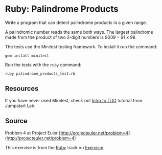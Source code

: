 # Ruby: Palindrome Products

Write a program that can detect palindrome products in a given range.

A palindromic number reads the same both ways. The largest palindrome
made from the product of two 2-digit numbers is 9009 = 91 x 99.

The tests use the Minitest testing framework. To install it run the command:

    gem install minitest

Run the tests with the `ruby` command:

    ruby palindrome_products_test.rb

## Resources

If you have never used Minitest, check out [Intro to TDD][tdd] tutorial from Jumpstart Lab.

[tdd]: http://tutorials.jumpstartlab.com/topics/testing/intro-to-tdd.html

## Source

Problem 4 at Project Euler [http://projecteuler.net/problem=4](http://projecteuler.net/problem=4)

This exercise is from the [Ruby][ruby] track on [Exercism][exercism]

[exercism]: http://exercism.io
[ruby]: http://exercism.io/languages/ruby



